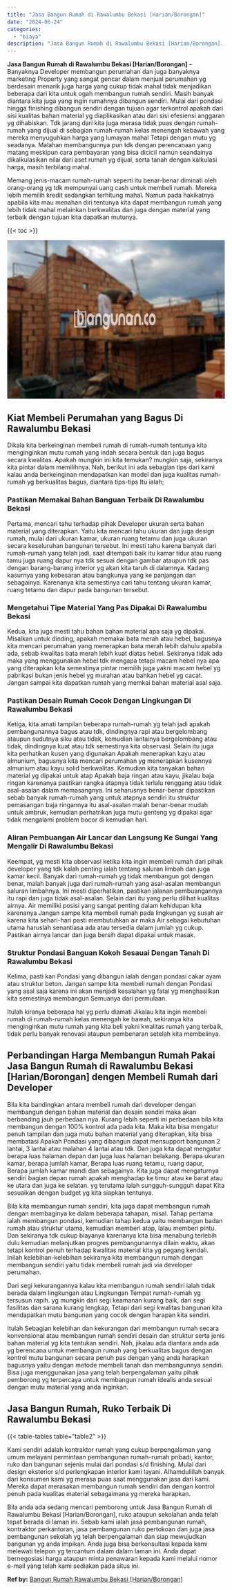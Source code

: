 ```yaml
---
title: "Jasa Bangun Rumah di Rawalumbu Bekasi [Harian/Borongan]"
date: "2024-06-24"
categories: 
  - "biaya"
description: "Jasa Bangun Rumah di Rawalumbu Bekasi [Harian/Borongan]. Bila anda ada sedang mencari pemborong untuk Jasa Bangun Rumah di Rawalumbu Bekasi [Harian/Borongan..."
---
```


**Jasa Bangun Rumah di Rawalumbu Bekasi \[Harian/Borongan\]** – Banyaknya Developer membangun perumahan dan juga banyaknya marketing Property yang sangat gencar dalam menjual perumahan yg berdesain menarik juga harga yang cukup tidak mahal tidak menjadikan beberapa dari kita untuk ogah membangun rumah sendiri. Masih banyak diantara kita juga yang ingin rumahnya dibangun sendiri. Mulai dari pondasi hingga finishing dibangun sendiri dengan tujuan agar terkontrol apakah dari sisi kualitas bahan material yg diaplikasikan atau dari sisi efesiensi anggaran yg dihabiskan. Tdk jarang dari kita juga merasa tidak puas dengan rumah-rumah yang dijual di sebagian rumah-rumah kelas menengah kebawah yang mereka menyuguhkan harga yang lumayan mahal Tetapi dengan mutu yg seadanya. Malahan membangunnya pun tdk dengan perencanaan yang matang meskipun cara pembayaran yang bisa dicicil namun seandainya dikalkulasikan nilai dari aset rumah yg dijual, serta tanah dengan kalkulasi harga, masih terbilang mahal.

Memang jenis-macam rumah-rumah seperti itu benar-benar diminati oleh orang-orang yg tdk mempunyai uang cash untuk membeli rumah. Mereka lebih memilih kredit sedangkan terhitung mahal. Namun pada hakikatnya apabila kita mau menahan diri tentunya kita dapat membangun rumah yang lebih tidak mahal melainkan berkwalitas dan juga dengan material yang terbaik dengan tujuan kita dapatkan mutunya.

{{< toc >}}

![Jasa Bangun Rumah di Rawalumbu Bekasi [Harian/Borongan]](/images/borong-bangunan-27.png)

## Kiat Membeli Perumahan yang Bagus Di Rawalumbu Bekasi

Dikala kita berkeinginan membeli rumah di rumah-rumah tentunya kita menginginkan mutu rumah yang indah secara bentuk dan juga bagus secara kwalitas. Apakah mungkin ini kita temukan? mungkin saja, sekiranya kita pintar dalam memilihnya. Nah, berikut ini ada sebagian tips dari kami kalau anda berkeinginan mendapatkan kan model dan juga kualitas rumah-rumah yg berkualitas bagus, diantara tips-tips Itu ialah;

### Pastikan Memakai Bahan Banguan Terbaik Di Rawalumbu Bekasi

Pertama, mencari tahu terhadap pihak Developer ukuran serta bahan material yang diterapkan. Yaitu kita mencari tahu ukuran dan juga design rumah, mulai dari ukuran kamar, ukuran ruang tetamu dan juga ukuran secara keseluruhan bangunan tersebut. Ini mesti tahu karena banyak dari rumah-rumah yang telah jadi, saat ditempati baik itu kamar tidur atau ruang tamu juga ruang dapur nya tdk sesuai dengan gambar ataupun tdk pas dengan barang-barang interior yg akan kita taruh di dalamnya. Kadang kasurnya yang kebesaran atau bangkunya yang ke panjangan dan sebagainya. Karenanya kita semestinya cari tahu tentang ukuran kamar, ruang tetamu dan dapur pada bangunan tersebut.

### Mengetahui Tipe Material Yang Pas Dipakai Di Rawalumbu Bekasi

Kedua, kita juga mesti tahu bahan bahan material apa saja yg dipakai. Misalkan untuk dinding, apakah memakai bata merah atau hebel, bagusnya kita mencari perumahan yang menerapkan bata merah lebih dahulu apabila ada, sebab kwalitas bata merah lebih kuat diatas hebel. Sekiranya tidak ada maka yang menggunakan hebel tdk mengapa tetapi macam hebel nya apa yang diterapkan kita semestinya pintar memilih juga yakni macam hebel yg pabrikasi bukan jenis hebel yg murahan atau bahkan hebel yg cacat. Jangan sampai kita dapatkan rumah yang memkai bahan material asal saja.

### Pastikan Desain Rumah Cocok Dengan Lingkungan Di Rawalumbu Bekasi

Ketiga, kita amati tampilan beberapa rumah-rumah yg telah jadi apakah pembangunannya bagus atau tdk, dindingnya rapi atau bergelombang ataupun sudutnya siku atau tidak, kemudian lantainya bergelombang atau tidak, dindingnya kuat atau tdk semestinya kita observasi. Selain itu juga kita perhatikan kusen yang digunakan Apakah menerapkan kayu atau almunium, bagusnya kita mencari perumahan yg menerapkan kusennya almunium atau kayu solid berkwalitas. Kemudian kita tanyakan bahan material yg dipakai untuk atap Apakah baja ringan atau kayu, jikalau baja ringan karenanya pastikan rangka atapnya tidak terlalu renggang atau tidak asal-asalan dalam memasangnya. Ini seharusnya benar-benar dipastikan sebab banyak rumah-rumah yang untuk atapnya sendiri itu struktur pemasangan baja ringannya itu asal-asalan malah benar-benar mudah untuk ambruk, kemudian perhatrikan juga mutu genteng yg dipakai agar tidak mengalami problem bocor di kemudian hari.

### Aliran Pembuangan Air Lancar dan Langsung Ke Sungai Yang Mengalir Di Rawalumbu Bekasi

Keempat, yg mesti kita observasi ketika kita ingin membeli rumah dari pihak developer yang tdk kalah penting ialah tentang saluran limbah dan juga kamar kecil. Banyak dari rumah-rumah yg tidak membangun got dengan benar, malah banyak juga dari rumah-rumah yang asal-asalan membangun saluran limbahnya. Ini mesti diperhatikan, pastikan jalanan pembuangannya itu rapi dan juga tidak asal-asalan. Selain dari itu yang perlu dilihat kualitas airnya. Air memiliki posisi yang sangat penting dalam kehidupan kita karenanya Jangan sampe kita membeli rumah pada lingkungan yg susah air karena kita sehari-hari pasti membutuhkan air maka Air sebagai kebutuhan utama haruslah senantiasa ada atau tersedia dalam jumlah yg cukup. Pastikan airnya lancar dan juga bersih dapat dipakai untuk masak.

### Struktur Pondasi Banguan Kokoh Sesauai Dengan Tanah Di Rawalumbu Bekasi

Kelima, pasti kan Pondasi yang dibangun ialah dengan pondasi cakar ayam atau struktur beton. Jangan sampe kita membeli rumah dengan Pondasi yang asal saja karena ini akan menjadi kesalahan yg fatal yg menghasilkan kita semestinya membangun Semuanya dari permulaan.

Itulah kiranya beberapa hal yg perlu diamati Jikalau kita ingin membeli rumah di rumah-rumah kelas menengah ke bawah, sekiranya kita menginginkan mutu rumah yang kita beli yakni kwalitas rumah yang terbaik, tidak perlu banyak renovasi ataupun pembenaran setelah kita membelinya.

## Perbandingan Harga Membangun Rumah Pakai Jasa Bangun Rumah di Rawalumbu Bekasi \[Harian/Borongan\] dengen Membeli Rumah dari Developer

Bila kita bandingkan antara membeli rumah dari developer dengan membangun dengan bahan material dan desain sendiri maka akan berbanding jauh perbedaan nya. Kurang lebih seperti ini perbedaan bila kita membangun dengan 100% kontrol ada pada kita. Maka kita bisa mengatur penuh tampilan dan juga mutu bahan material yang diterapkan, kita bisa membatasi Apakah Pondasi yang dibangun dapat mensupport bangunan 2 lantai, 3 lantai atau malahan 4 lantai atau tdk. Dan juga kita dapat mengatur berapa luas halaman depan dan juga luas halaman belakang. Berapa ukuran kamar, berapa jumlah kamar, Berapa luas ruang tetamu, ruang dapur, Berapa jumlah kamar mandi dan sebagainya. Kita juga dapat mengaturnya sendiri bagian depan rumah apakah menghadap ke timur atau ke barat atau ke utara dan juga ke selatan. yg terutama ialah sungguh-sungguh dapat Kita sesuaikan dengan budget yg kita siapkan tentunya.

Bila kita membangun rumah sendiri, kita juga dapat membangun rumah dengan membaginya ke dalam beberapa tahapan, misal. Tahap pertama ialah membangun pondasi, kemudian tahap kedua yaitu membangun badan rumah atau struktur utama, kemudian memberi atap, lalau memberi pintu. Dan sekiranya tdk cukup biayanya karenanya kita bisa menabung terlebih dulu kemudian melanjutkan progres pembangunannya dilain waktu, akan tetapi kontrol penuh terhadap kwalitas material kita yg pegang kendali. Inilah kelebihan-kelebihan sekiranya kita membangun rumah dengan membangun sendiri yaitu tidak membeli rumah jadi via developer perumahan.

Dari segi kekurangannya kalau kita membangun rumah sendiri ialah tidak berada dalam lingkungan atau Lingkungan Tempat rumah-rumah yg tersusun rapih. yg mungkin dari segi keamanan kurang baik, dari segi fasilitas dan sarana kurang lengkap, Tetapi dari segi kwalitas bangunan kita mendapatkan mutu bangunan yang cocok dengan harapan kita sendiri.

Itulah Sebagian kelebihan dan kekurangan dari membangun rumah secara konvensional atau membangun rumah sendiri desain dan struktur serta jenis bahan material yg kita tentukan sendiri. Nah, jikalau ada diantara anda ada yg berencana untuk membangun rumah yang berkualitas bagus dengan kontrol mutu bangunan secara penuh pas dengan yang anda harapkan bagusnya yaitu dengan metode membeli tanah dan membangunnya sendiri. Bisa juga menggunakan jasa yang telah berpengalaman yaitu pihak pemborong yg terpercaya untuk membangun rumah idealis anda sesuai dengan mutu material yang anda inginkan.

## Jasa Bangun Rumah, Ruko Terbaik Di Rawalumbu Bekasi

{{< table-tables table="table2" >}}

Kami sendiri adalah kontraktor rumah yang cukup berpengalaman yang umum melayani permintaan pembangunan rumah-rumah pribadi, kantor, ruko dan bangunan sejenis mulai dari pondasi s/d finishing. Mulai dari design eksterior s/d perlengkapan interior kami layani. Alhamdulillah banyak dari konsumen kami yg merasa puas saat menggunakan jasa dari kami. Mereka dapat merasakan membangun rumah sendiri dan dengan kontrol penuh pada kualitas material sebagaimana yg mereka harapkan.

Bila anda ada sedang mencari pemborong untuk Jasa Bangun Rumah di Rawalumbu Bekasi \[Harian/Borongan\], ruko ataupun sekolahan anda telah tepat berada di laman ini. Sebab kami ialah jasa pembangunan rumah, kontraktor perkantoran, jasa pembangunan ruko pertokoan dan juga jasa pembangunan sekolah yg telah berpengalaman dan siap mewujudkan bangunan yg anda impikan. Anda juga bisa berkonsultasi kepada kami melewati telepon yg tercantum dalam dalam laman ini. Anda dapat bernegosiasi harga ataupun minta penawaran kepada kami melalui nomor e-mail yang telah kami sediakan pada situs ini.

**Ref by:** [Bangun Rumah Rawalumbu Bekasi [Harian/Borongan]](https://id.wikipedia.org/wiki/Bangun)
